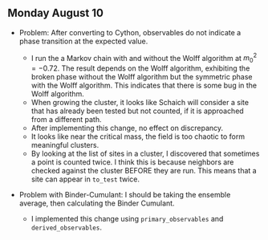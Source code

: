 ## Monday August 10
- Problem: After converting to Cython, observables do not indicate a phase transition at the expected value.
    - I run the a Markov chain with and without the Wolff algorithm at $m_0^2=-0.72$. The result depends on the Wolff algorithm, exhibiting the broken phase without the Wolff algorithm but the symmetric phase with the Wolff algorithm. This indicates that there is some bug in the Wolff algorithm.
    - When growing the cluster, it looks like Schaich will consider a site that has already been tested but not counted, if it is approached from a different path.
    - After implementing this change, no effect on discrepancy.
    - It looks like near the critical mass, the field is too chaotic to form meaningful clusters.
    - By looking at the list of sites in a cluster, I discovered that sometimes a point is counted twice. I think this is because neighbors are checked against the cluster BEFORE they are run. This means that a site can appear in `to_test` twice.

- Problem with Binder-Cumulant: I should be taking the ensemble average, then calculating the Binder Cumulant.
    - I implemented this change using `primary_observables` and `derived_observables`.


